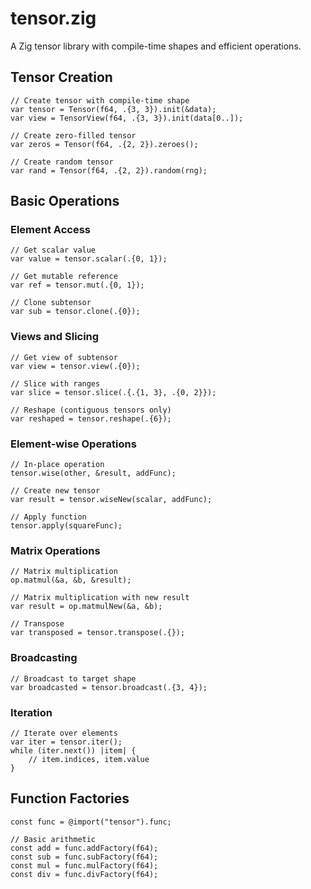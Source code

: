 # tensor.zig

A Zig tensor library with compile-time shapes and efficient operations.

## Tensor Creation

```zig
// Create tensor with compile-time shape
var tensor = Tensor(f64, .{3, 3}).init(&data);
var view = TensorView(f64, .{3, 3}).init(data[0..]);

// Create zero-filled tensor
var zeros = Tensor(f64, .{2, 2}).zeroes();

// Create random tensor
var rand = Tensor(f64, .{2, 2}).random(rng);
```

## Basic Operations

### Element Access
```zig
// Get scalar value
var value = tensor.scalar(.{0, 1});

// Get mutable reference
var ref = tensor.mut(.{0, 1});

// Clone subtensor
var sub = tensor.clone(.{0});
```

### Views and Slicing
```zig
// Get view of subtensor
var view = tensor.view(.{0});

// Slice with ranges
var slice = tensor.slice(.{.{1, 3}, .{0, 2}});

// Reshape (contiguous tensors only)
var reshaped = tensor.reshape(.{6});
```

### Element-wise Operations
```zig
// In-place operation
tensor.wise(other, &result, addFunc);

// Create new tensor
var result = tensor.wiseNew(scalar, addFunc);

// Apply function
tensor.apply(squareFunc);
```

### Matrix Operations
```zig
// Matrix multiplication
op.matmul(&a, &b, &result);

// Matrix multiplication with new result
var result = op.matmulNew(&a, &b);

// Transpose
var transposed = tensor.transpose(.{});
```

### Broadcasting
```zig
// Broadcast to target shape
var broadcasted = tensor.broadcast(.{3, 4});
```

### Iteration
```zig
// Iterate over elements
var iter = tensor.iter();
while (iter.next()) |item| {
    // item.indices, item.value
}
```

## Function Factories

```zig
const func = @import("tensor").func;

// Basic arithmetic
const add = func.addFactory(f64);
const sub = func.subFactory(f64);
const mul = func.mulFactory(f64);
const div = func.divFactory(f64);
```